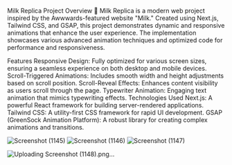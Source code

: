 Milk Replica Project
Overview
🚀 Milk Replica is a modern web project inspired by the Awwwards-featured website "Milk." Created using Next.js, Tailwind CSS, and GSAP, this project demonstrates dynamic and responsive animations that enhance the user experience. The implementation showcases various advanced animation techniques and optimized code for performance and responsiveness.

Features
Responsive Design: Fully optimized for various screen sizes, ensuring a seamless experience on both desktop and mobile devices.
Scroll-Triggered Animations: Includes smooth width and height adjustments based on scroll position.
Scroll-Reveal Effects: Enhances content visibility as users scroll through the page.
Typewriter Animation: Engaging text animation that mimics typewriting effects.
Technologies Used
Next.js: A powerful React framework for building server-rendered applications.
Tailwind CSS: A utility-first CSS framework for rapid UI development.
GSAP (GreenSock Animation Platform): A robust library for creating complex animations and transitions.

![Screenshot (1145)](https://github.com/user-attachments/assets/8a3bf966-dc75-4e41-b8c4-4fd3bb31c356) 
![Screenshot (1146)](https://github.com/user-attachments/assets/f7c9bbde-21e1-4dec-bdae-9dce0c792099)
![Screenshot (1147)](https://github.com/user-attachments/assets/d79a8b27-eec3-4172-895d-fe2b5c677230)

![Uploading Screenshot (1148).png…]()


